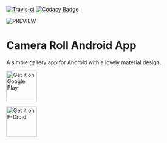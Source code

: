 [![Travis-ci](https://api.travis-ci.org/kollerlukas/Camera-Roll-Android-App.svg)](https://travis-ci.org/kollerlukas/Camera-Roll-Android-App)
[![Codacy Badge](https://api.codacy.com/project/badge/Grade/abf5a5e744c34396b20c1f7ed125ff04)](https://www.codacy.com/app/lukaskoller6/Camera-Roll-Android-App?utm_source=github.com&amp;utm_medium=referral&amp;utm_content=kollerlukas/Camera-Roll-Android-App&amp;utm_campaign=Badge_Grade)

![PREVIEW](https://github.com/kollerlukas/Camera-Roll-Android-App/blob/master/camera_roll_banner.png)

# Camera Roll Android App
A simple gallery app for Android with a lovely material design.<br>

[<img src="https://play.google.com/intl/en_us/badges/images/generic/en-play-badge.png"
      alt="Get it on Google Play"
      height="80">](https://play.google.com/store/apps/details?id=us.koller.cameraroll)

[<img src="https://f-droid.org/badge/get-it-on.png"
      alt="Get it on F-Droid"
      height="80">](https://f-droid.org/packages/us.koller.cameraroll)

